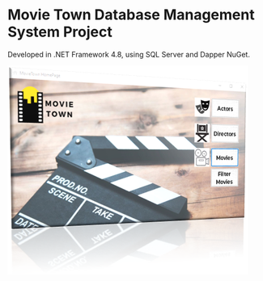 # Movie Town Database Management System Project

Developed in .NET Framework 4.8, using SQL Server and Dapper NuGet.

![Home][homepage]

[homepage]: images/MovieTown_Homepage.png "MovieTown_Homepage"
